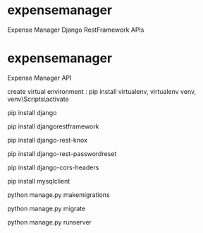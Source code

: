 # expensemanager
Expense Manager Django RestFramework APIs

# expensemanager
Expense Manager API

create virtual environment :
  pip install virtualenv,
  virtualenv venv,
  venv\Scripts\activate
  
pip install django

pip install djangorestframework

pip install django-rest-knox

pip install django-rest-passwordreset

pip install django-cors-headers

pip install mysqlclient

python manage.py makemigrations

python manage.py migrate

python manage.py runserver
